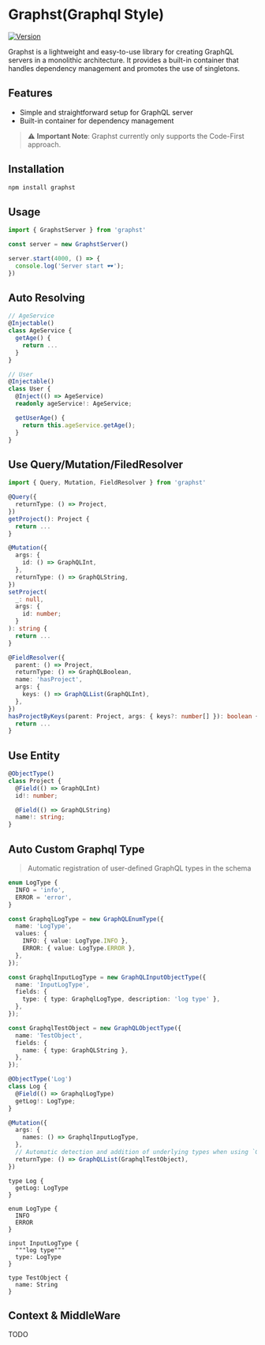 # Graphst(Graphql Style)

<a href="https://www.npmjs.com/package/graphst"><img alt="Version" src="https://img.shields.io/npm/v/graphst.svg?style=flat-square" /></a>

Graphst is a lightweight and easy-to-use library for creating GraphQL servers in a monolithic architecture. It provides a built-in container that handles dependency management and promotes the use of singletons.

## Features

- Simple and straightforward setup for GraphQL server
- Built-in container for dependency management

> :warning: **Important Note**: Graphst currently only supports the Code-First approach.

## Installation

```bash
npm install graphst
```

## Usage
```javascript
import { GraphstServer } from 'graphst'

const server = new GraphstServer()

server.start(4000, () => {
  console.log('Server start 🕶️');
})
```
## Auto Resolving
```ts
// AgeService
@Injectable()
class AgeService {
  getAge() {
    return ...
  }
}

// User
@Injectable()
class User {
  @Inject(() => AgeService)
  readonly ageService!: AgeService;

  getUserAge() {
    return this.ageService.getAge();
  }
}
```

## Use Query/Mutation/FiledResolver
```ts
import { Query, Mutation, FieldResolver } from 'graphst'

@Query({
  returnType: () => Project,
})
getProject(): Project {
  return ...
}

@Mutation({
  args: {
    id: () => GraphQLInt,
  },
  returnType: () => GraphQLString,
})
setProject(
  _: null,
  args: {
    id: number;
  }
): string {
  return ...
}

@FieldResolver({
  parent: () => Project,
  returnType: () => GraphQLBoolean,
  name: 'hasProject',
  args: {
    keys: () => GraphQLList(GraphQLInt),
  },
})
hasProjectByKeys(parent: Project, args: { keys?: number[] }): boolean {
  return ...
}
```

## Use Entity
```ts
@ObjectType()
class Project {
  @Field(() => GraphQLInt)
  id!: number;

  @Field(() => GraphQLString)
  name!: string;
}
```

## Auto Custom Graphql Type
> Automatic registration of user-defined GraphQL types in the schema
```ts
enum LogType {
  INFO = 'info',
  ERROR = 'error',
}

const GraphqlLogType = new GraphQLEnumType({
  name: 'LogType',
  values: {
    INFO: { value: LogType.INFO },
    ERROR: { value: LogType.ERROR },
  },
});

const GraphqlInputLogType = new GraphQLInputObjectType({
  name: 'InputLogType',
  fields: {
    type: { type: GraphqlLogType, description: 'log type' },
  },
});

const GraphqlTestObject = new GraphQLObjectType({
  name: 'TestObject',
  fields: {
    name: { type: GraphQLString },
  },
});

@ObjectType('Log')
class Log {
  @Field(() => GraphqlLogType)
  getLog!: LogType;
}

@Mutation({
  args: {
    names: () => GraphqlInputLogType,
  },
  // Automatic detection and addition of underlying types when using `GraphqlList`
  returnType: () => GraphQLList(GraphqlTestObject),
})
```
```gql
type Log {
  getLog: LogType
}

enum LogType {
  INFO
  ERROR
}

input InputLogType {
  """log type"""
  type: LogType
}

type TestObject {
  name: String
}
```

## Context & MiddleWare
TODO